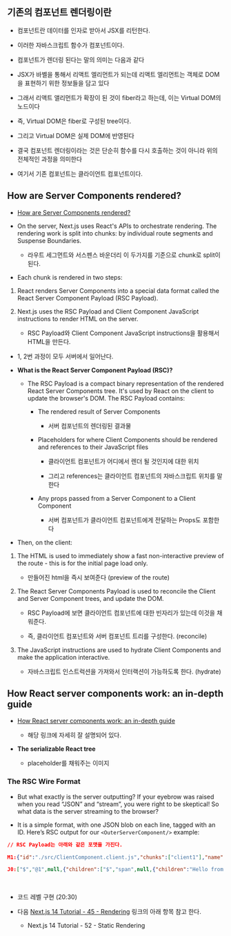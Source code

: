 ## 기존의 컴포넌트 렌더링이란

- 컴포넌트란 데이터를 인자로 받아서 JSX를 리턴한다.

- 이러한 자바스크립트 함수가 컴포넌트이다.

- 컴포넌트가 렌더링 된다는 말의 의미는 다음과 같다

- JSX가 바벨을 통해서 리액트 엘리먼트가 되는데 리액트 엘리먼트는 객체로 DOM을 표현하기 위한 정보들을 담고 있다

- 그래서 리액트 앨리먼트가 확장이 된 것이 fiber라고 하는데, 이는 Virtual DOM의 노드이다

- 즉, Virtual DOM은 fiber로 구성된 tree이다.

- 그리고 Virtual DOM은 실제 DOM에 반영된다

- 결국 컴포넌트 렌더링이라는 것은 단순히 함수를 다시 호출하는 것이 아니라 위의 전체적인 과정을 의미한다

- 여기서 기존 컴포넌트는 클라이언트 컴포넌트이다.

## How are Server Components rendered?

- [How are Server Components rendered?](https://nextjs.org/docs/app/building-your-application/rendering/server-components#how-are-server-components-rendered)

- On the server, Next.js uses React's APIs to orchestrate rendering. The rendering work is split into chunks: by individual route segments and Suspense Boundaries.

  - 라우트 세그먼트와 서스펜스 바운더리 이 두가지를 기준으로 chunk로 split이 된다.

- Each chunk is rendered in two steps:

1. React renders Server Components into a special data format called the React Server Component Payload (RSC Payload).

2. Next.js uses the RSC Payload and Client Component JavaScript instructions to render HTML on the server.

   - RSC Payload와 Client Component JavaScript instructions을 활용해서 HTML을 만든다.

- 1, 2번 과정이 모두 서버에서 일어난다.

- **What is the React Server Component Payload (RSC)?**

  - The RSC Payload is a compact binary representation of the rendered React Server Components tree. It's used by React on the client to update the browser's DOM. The RSC Payload contains:

    - The rendered result of Server Components

      - 서버 컴포넌트의 렌더링된 결과물

    - Placeholders for where Client Components should be rendered and references to their JavaScript files

      - 클라이언트 컴포넌트가 어디에서 렌더 될 것인지에 대한 위치

      - 그리고 references는 클라이언트 컴포넌트의 자바스크립트 위치를 말한다

    - Any props passed from a Server Component to a Client Component

      - 서버 컴포넌트가 클라이언트 컴포넌트에게 전달하는 Props도 포함한다

- Then, on the client:

1. The HTML is used to immediately show a fast non-interactive preview of the route - this is for the initial page load only.

   - 만들어진 html을 즉시 보여준다 (preview of the route)

2. The React Server Components Payload is used to reconcile the Client and Server Component trees, and update the DOM.

   - RSC Payload에 보면 클라이언트 컴포넌트에 대한 빈자리가 있는데 이것을 채워준다.

   - 즉, 클라이언트 컴포넌트와 서버 컴포넌트 트리를 구성한다. (reconcile)

3. The JavaScript instructions are used to hydrate Client Components and make the application interactive.

   - 자바스크립트 인스트럭션을 가져와서 인터랙션이 가능하도록 한다. (hydrate)

## How React server components work: an in-depth guide

- [How React server components work: an in-depth guide](https://www.plasmic.app/blog/how-react-server-components-work)

  - 해당 링크에 자세히 잘 설명되어 있다.

- **The serializable React tree**

  - placeholder를 채워주는 이미지

### The RSC Wire Format

- But what exactly is the server outputting? If your eyebrow was raised when you read “JSON” and “stream”, you were right to be skeptical! So what data is the server streaming to the browser?

- It is a simple format, with one JSON blob on each line, tagged with an ID. Here’s RSC output for our `<OuterServerComponent/>` example:

```json
// RSC Payload는 아래와 같은 포맷을 가진다.

M1:{"id":"./src/ClientComponent.client.js","chunks":["client1"],"name":""}

J0:["$","@1",null,{"children":["$","span",null,{"children":"Hello from server land"}]}]

```

<br/>

- 코드 레벨 구현 (20:30)

- 다음 [Next.js 14 Tutorial - 45 - Rendering](https://github.com/dkmqflx/nextjs-14-study/blob/main/Next.js%20Tutorial%20-%20Beginner%20to%20Advanced/09.Rendering.md) 링크의 아래 항목 참고 한다.

  - Next.js 14 Tutorial - 52 - Static Rendering
